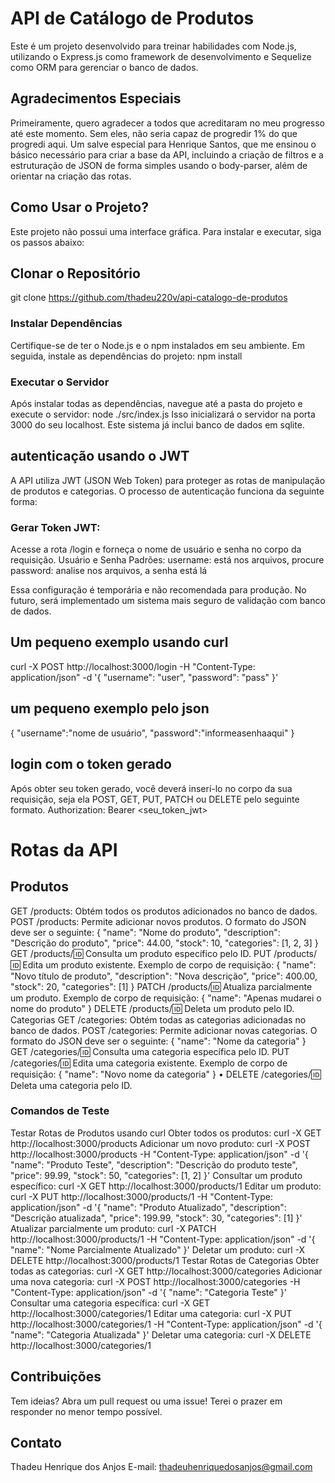 # API de Catálogo de Produtos

Este é um projeto desenvolvido para treinar habilidades com Node.js, utilizando o Express.js como framework de desenvolvimento e Sequelize como ORM para gerenciar o banco de dados.

## Agradecimentos Especiais

Primeiramente, quero agradecer a todos que acreditaram no meu progresso até este momento. Sem eles, não seria capaz de progredir 1% do que progredi aqui. Um salve especial para Henrique Santos, que me ensinou o básico necessário para criar a base da API, incluindo a criação de filtros e a estruturação de JSON de forma simples usando o body-parser, além de orientar na criação das rotas.

## Como Usar o Projeto?

Este projeto não possui uma interface gráfica. Para instalar e executar, siga os passos abaixo:

## Clonar o Repositório

git clone https://github.com/thadeu220v/api-catalogo-de-produtos

### Instalar Dependências
Certifique-se de ter o Node.js e o npm instalados em seu ambiente. Em seguida, instale as dependências do projeto:
npm install

### Executar o Servidor
Após instalar todas as dependências, navegue até a pasta do projeto e execute o servidor:
node ./src/index.js
Isso inicializará o servidor na porta 3000 do seu localhost.
Este sistema já inclui banco de dados em sqlite.

## autenticação usando o JWT
A API utiliza JWT (JSON Web Token) para proteger as rotas de manipulação de produtos e categorias. O processo de autenticação funciona da seguinte forma:
### Gerar Token JWT:
Acesse a rota /login e forneça o nome de usuário e senha no corpo da requisição.
Usuário e Senha Padrões:
username: está nos arquivos, procure
password: analise nos arquivos, a senha está lá

Essa configuração é temporária e não recomendada para produção. No futuro, será implementado um sistema mais seguro de validação com banco de dados.

## Um pequeno exemplo usando curl
curl -X POST http://localhost:3000/login -H "Content-Type: application/json" -d '{
    "username": "user",
    "password": "pass"
}'

## um pequeno exemplo pelo json
{
    "username":"nome de usuário",
    "password":"informeasenhaaqui"
}


## login com o token gerado
Após obter seu token gerado, você deverá inserí-lo no corpo da sua requisição, seja ela POST, GET, PUT, PATCH ou DELETE pelo seguinte formato.
Authorization: Bearer <seu_token_jwt>



# Rotas da API
## Produtos
GET /products: Obtém todos os produtos adicionados no banco de dados.
POST /products: Permite adicionar novos produtos. O formato do JSON deve ser o seguinte:
{
    "name": "Nome do produto",
    "description": "Descrição do produto",
    "price": 44.00,
    "stock": 10,
    "categories": [1, 2, 3]
}
GET /products/:id: Consulta um produto específico pelo ID.
PUT /products/:id: Edita um produto existente. Exemplo de corpo de requisição:
{
    "name": "Novo título de produto",
    "description": "Nova descrição",
    "price": 400.00,
    "stock": 20,
    "categories": [1]
}
PATCH /products/:id: Atualiza parcialmente um produto. Exemplo de corpo de requisição:
{
    "name": "Apenas mudarei o nome do produto"
}
DELETE /products/:id: Deleta um produto pelo ID.
Categorias
GET /categories: Obtém todas as categorias adicionadas no banco de dados.
POST /categories: Permite adicionar novas categorias. O formato do JSON deve ser o seguinte:
{
    "name": "Nome da categoria"
}
GET /categories/:id: Consulta uma categoria específica pelo ID.
PUT /categories/:id: Edita uma categoria existente. Exemplo de corpo de requisição:
{
    "name": "Novo nome da categoria"
}
• DELETE /categories/:id: Deleta uma categoria pelo ID.

### Comandos de Teste
Testar Rotas de Produtos usando curl
Obter todos os produtos:
curl -X GET http://localhost:3000/products
Adicionar um novo produto:
curl -X POST http://localhost:3000/products -H "Content-Type: application/json" -d '{
    "name": "Produto Teste",
    "description": "Descrição do produto teste",
    "price": 99.99,
    "stock": 50,
    "categories": [1, 2]
}'
Consultar um produto específico:
curl -X GET http://localhost:3000/products/1
Editar um produto:
curl -X PUT http://localhost:3000/products/1 -H "Content-Type: application/json" -d '{
    "name": "Produto Atualizado",
    "description": "Descrição atualizada",
    "price": 199.99,
    "stock": 30,
    "categories": [1]
}'
Atualizar parcialmente um produto:
curl -X PATCH http://localhost:3000/products/1 -H "Content-Type: application/json" -d '{
    "name": "Nome Parcialmente Atualizado"
}'
 Deletar um produto:
curl -X DELETE http://localhost:3000/products/1
Testar Rotas de Categorias
 Obter todas as categorias:
curl -X GET http://localhost:3000/categories
 Adicionar uma nova categoria:
curl -X POST http://localhost:3000/categories -H "Content-Type: application/json" -d '{
    "name": "Categoria Teste"
}'
 Consultar uma categoria específica:
curl -X GET http://localhost:3000/categories/1
 Editar uma categoria:
curl -X PUT http://localhost:3000/categories/1 -H "Content-Type: application/json" -d '{
    "name": "Categoria Atualizada"
}'
 Deletar uma categoria:
curl -X DELETE http://localhost:3000/categories/1

## Contribuições
Tem ideias? Abra um pull request ou uma issue! Terei o prazer em responder no menor tempo possível.
## Contato
Thadeu Henrique dos Anjos
E-mail: thadeuhenriquedosanjos@gmail.com